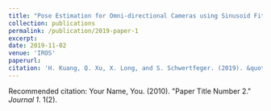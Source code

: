 ```yaml
---
title: "Pose Estimation for Omni-directional Cameras using Sinusoid Fitting"
collection: publications
permalink: /publication/2019-paper-1
excerpt: 
date: 2019-11-02
venue: 'IROS'
paperurl: 
citation: 'H. Kuang, Q. Xu, X. Long, and S. Schwertfeger. (2019). &quot;Pose Estimation for Omni-directional Cameras using Sinusoid Fitting.&quot; IEEE/RSJ International Conference on Intelligent Robots and Systems (IROS): IEEE Press, 2019'
---
```


Recommended citation: Your Name, You. (2010). "Paper Title Number 2." <i>Journal 1</i>. 1(2).